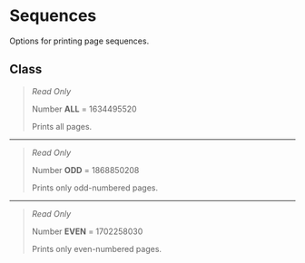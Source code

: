 # Sequences
Options for printing page sequences.

## Class
> *Read Only* 
> 
> Number **ALL** = 1634495520
> 
> Prints all pages.
*** 
> *Read Only* 
> 
> Number **ODD** = 1868850208
> 
> Prints only odd-numbered pages.
*** 
> *Read Only* 
> 
> Number **EVEN** = 1702258030
> 
> Prints only even-numbered pages.

